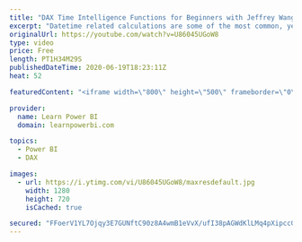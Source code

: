 ```yaml
---
title: "DAX Time Intelligence Functions for Beginners with Jeffrey Wang🔴Talk Power BI LIVE"
excerpt: "Datetime related calculations are some of the most common, yet confusing, calculations for people who are new to Power BI. Time intelligence calculations, e.g. month-over-month growth, year-to-date total, etc. are even more difficult to get right consistently. In this session I will reveal how Power"
originalUrl: https://youtube.com/watch?v=U86045UGoW8
type: video
price: Free
length: PT1H34M29S
publishedDateTime: 2020-06-19T18:23:11Z
heat: 52

featuredContent: "<iframe width=\"800\" height=\"500\" frameborder=\"0\" src=\"https://www.youtube.com/embed/U86045UGoW8\" allow=\"accelerometer; autoplay; encrypted-media; gyroscope; picture-in-picture\" allowfullscreen></iframe>"

provider:
  name: Learn Power BI
  domain: learnpowerbi.com

topics:
  - Power BI
  - DAX

images:
  - url: https://i.ytimg.com/vi/U86045UGoW8/maxresdefault.jpg
    width: 1280
    height: 720
    isCached: true

secured: "FFoerV1YL7Ojqy3E7GUNftC90z8A4wmB1eVvX/ufI38pAGWdKlLMq4pXipccG2tBbk576hfuRwsN/KdVXb/+X55Y8hgBQQE7CXTy+0jNkaMPAfVsntpUvjWHJHjmBGPYmfDEJKb1/wcVzJ7HDkvFevwMytZFVrC+56t9zDcj129xmv/cMbKpSxVTl4Fu+10h6GQF2StIeR2lm+ic+w92ykxzdrSVmStwOKdLZzT8YNS6q76shsNOTxU8w+KQ6c5eSS+JXShX0hHDsryUqkvJKnXNn1qJTvJjxGRTS0VQg1geuscEsua4II3ktvASCywVyIVS8W9RVnoA5L752u0Qf8dlxswqZrxKPljf/7w/Wa6cht/0pRQNiQozXm8d+vTpfaZ75UsCskZcDeICYs6r8YKuUwcwBKIkBytsHSa5JGs=;OobvA8dHFljvXVFjJKLUWw=="
---
```


